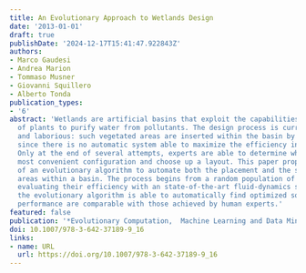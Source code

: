 ```yaml
---
title: An Evolutionary Approach to Wetlands Design
date: '2013-01-01'
draft: true
publishDate: '2024-12-17T15:41:47.922843Z'
authors:
- Marco Gaudesi
- Andrea Marion
- Tommaso Musner
- Giovanni Squillero
- Alberto Tonda
publication_types:
- '6'
abstract: 'Wetlands are artificial basins that exploit the capabilities of some species
  of plants to purify water from pollutants. The design process is currently long
  and laborious: such vegetated areas are inserted within the basin by trial and error,
  since there is no automatic system able to maximize the efficiency in terms of filtering.
  Only at the end of several attempts, experts are able to determine which is the
  most convenient configuration and choose up a layout. This paper proposes the use
  of an evolutionary algorithm to automate both the placement and the sizing of vegetated
  areas within a basin. The process begins from a random population of solutions and,
  evaluating their efficiency with an state-of-the-art fluid-dynamics simulation framework,
  the evolutionary algorithm is able to automatically find optimized solution whose
  performance are comparable with those achieved by human experts.'
featured: false
publication: '*Evolutionary Computation,  Machine Learning and Data Mining in Bioinformatics*'
doi: 10.1007/978-3-642-37189-9_16
links:
- name: URL
  url: https://doi.org/10.1007/978-3-642-37189-9_16
---
```



